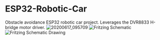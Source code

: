 # ESP32-Robotic-Car
Obstacle avoidance ESP32 robotic car project. Leverages the DVR8833 H-bridge motor driver.
![20200617_095709](https://user-images.githubusercontent.com/50171458/204095863-d15f3a10-c995-464b-b3de-3c442b6f6798.jpg)
![Fritzing Schematic](https://user-images.githubusercontent.com/50171458/204095689-aae62392-727c-4a80-81dc-211c7ff22fb8.png)
![Fritzing Schematic Drawing](https://user-images.githubusercontent.com/50171458/204095727-0c2ab292-6939-4aa1-8fef-861ad8e01edb.png)
